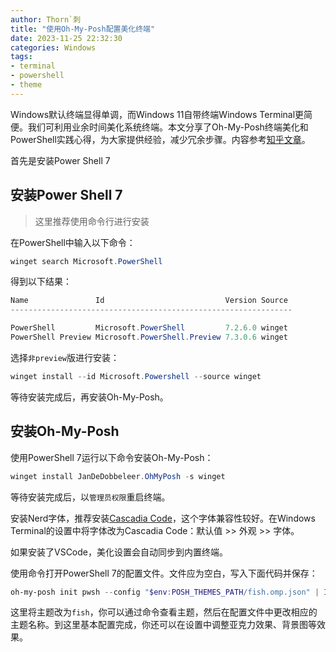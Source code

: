 ```yaml
---
author: Thorn`刺
title: "使用Oh-My-Posh配置美化终端"
date: 2023-11-25 22:32:30
categories: Windows
tags:
- terminal
- powershell
- theme
---
```


Windows默认终端显得单调，而Windows 11自带终端Windows Terminal更简便。我们可利用业余时间美化系统终端。本文分享了Oh-My-Posh终端美化和PowerShell实践心得，为大家提供经验，减少冗余步骤。内容参考[知乎文章](https://zhuanlan.zhihu.com/p/354603010)。

首先是安装Power Shell 7

## 安装Power Shell 7

> 这里推荐使用命令行进行安装

在PowerShell中输入以下命令：

```powershell
winget search Microsoft.PowerShell
```

得到以下结果：

```powershell
Name               Id                           Version Source
---------------------------------------------------------------

PowerShell         Microsoft.PowerShell         7.2.6.0 winget
PowerShell Preview Microsoft.PowerShell.Preview 7.3.0.6 winget
```

选择`非preview`版进行安装：

```powershell
winget install --id Microsoft.Powershell --source winget
```

等待安装完成后，再安装Oh-My-Posh。

## 安装Oh-My-Posh

使用PowerShell 7运行以下命令安装Oh-My-Posh：

```powershell
winget install JanDeDobbeleer.OhMyPosh -s winget
```

等待安装完成后，以`管理员权限`重启终端。

安装Nerd字体，推荐安装[Cascadia Code](https://www.nerdfonts.com/)，这个字体兼容性较好。在Windows Terminal的设置中将字体改为Cascadia Code：默认值 >> 外观 >> 字体。

如果安装了VSCode，美化设置会自动同步到内置终端。

使用命令打开PowerShell 7的配置文件。文件应为空白，写入下面代码并保存：

```powershell
oh-my-posh init pwsh --config "$env:POSH_THEMES_PATH/fish.omp.json" | Invoke-Expression
```

这里将主题改为`fish`，你可以通过命令查看主题，然后在配置文件中更改相应的主题名称。到这里基本配置完成，你还可以在设置中调整亚克力效果、背景图等效果。
